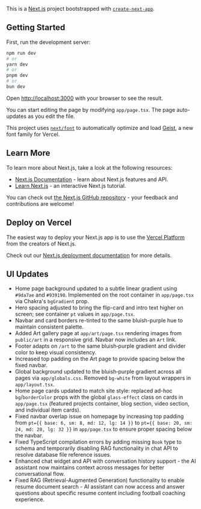 This is a [Next.js](https://nextjs.org) project bootstrapped with [`create-next-app`](https://nextjs.org/docs/app/api-reference/cli/create-next-app).

## Getting Started

First, run the development server:

```bash
npm run dev
# or
yarn dev
# or
pnpm dev
# or
bun dev
```

Open [http://localhost:3000](http://localhost:3000) with your browser to see the result.

You can start editing the page by modifying `app/page.tsx`. The page auto-updates as you edit the file.

This project uses [`next/font`](https://nextjs.org/docs/app/building-your-application/optimizing/fonts) to automatically optimize and load [Geist](https://vercel.com/font), a new font family for Vercel.

## Learn More

To learn more about Next.js, take a look at the following resources:

- [Next.js Documentation](https://nextjs.org/docs) - learn about Next.js features and API.
- [Learn Next.js](https://nextjs.org/learn) - an interactive Next.js tutorial.

You can check out [the Next.js GitHub repository](https://github.com/vercel/next.js) - your feedback and contributions are welcome!

## Deploy on Vercel

The easiest way to deploy your Next.js app is to use the [Vercel Platform](https://vercel.com/new?utm_medium=default-template&filter=next.js&utm_source=create-next-app&utm_campaign=create-next-app-readme) from the creators of Next.js.

Check out our [Next.js deployment documentation](https://nextjs.org/docs/app/building-your-application/deploying) for more details.

## UI Updates

- Home page background updated to a subtle linear gradient using `#9da7ae` and `#939198`. Implemented on the root container in `app/page.tsx` via Chakra's `bgGradient` prop.
- Hero spacing adjusted to bring the flip-card and intro text higher on screen; see container `pt` values in `app/page.tsx`.
- Navbar and card borders re-tinted to the same bluish-purple hue to maintain consistent palette.
- Added Art gallery page at `app/art/page.tsx` rendering images from `public/art` in a responsive grid. Navbar now includes an `Art` link.
- Footer adapts on `/art` to the same bluish‑purple gradient and divider color to keep visual consistency.
- Increased top padding on the Art page to provide spacing below the fixed navbar.
- Global background updated to the bluish‑purple gradient across all pages via `app/globals.css`. Removed `bg-white` from layout wrappers in `app/layout.tsx`.
 - Home page cards updated to match site style: replaced ad-hoc `bg`/`borderColor` props with the global `glass-effect` class on cards in `app/page.tsx` (featured projects container, blog section, video section, and individual item cards).
- Fixed navbar overlap issue on homepage by increasing top padding from `pt={{ base: 6, sm: 8, md: 12, lg: 14 }}` to `pt={{ base: 20, sm: 24, md: 28, lg: 32 }}` in `app/page.tsx` to ensure proper spacing below the navbar.
- Fixed TypeScript compilation errors by adding missing `Book` type to schema and temporarily disabling RAG functionality in chat API to resolve database file reference issues.
- Enhanced chat widget and API with conversation history support - the AI assistant now maintains context across messages for better conversational flow.
- Fixed RAG (Retrieval-Augmented Generation) functionality to enable resume document search - AI assistant can now access and answer questions about specific resume content including football coaching experience.
